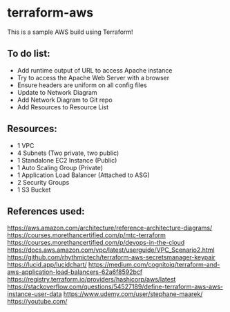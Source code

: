 # terraform-aws
This is a sample AWS build using Terraform!

## To do list:
<!--- Spread ASG instances across multiple availability zones-->
- Add runtime output of URL to access Apache instance
- Try to access the Apache Web Server with a browser
- Ensure headers are uniform on all config files
- Update to Network Diagram
- Add Network Diagram to Git repo
- Add Resources to Resource List

## Resources:
- 1 VPC
- 4 Subnets (Two private, two public)
- 1 Standalone EC2 Instance (Public)
- 1 Auto Scaling Group (Private)
- 1 Application Load Balancer (Attached to ASG)
- 2 Security Groups
- 1 S3 Bucket

## References used:
https://aws.amazon.com/architecture/reference-architecture-diagrams/
https://courses.morethancertified.com/p/mtc-terraform
https://courses.morethancertified.com/p/devops-in-the-cloud
https://docs.aws.amazon.com/vpc/latest/userguide/VPC_Scenario2.html
https://github.com/rhythmictech/terraform-aws-secretsmanager-keypair
https://lucid.app/lucidchart/
https://medium.com/cognitoiq/terraform-and-aws-application-load-balancers-62a6f8592bcf
https://registry.terraform.io/providers/hashicorp/aws/latest
https://stackoverflow.com/questions/54527189/define-terraform-aws-aws-instance-user-data
https://www.udemy.com/user/stephane-maarek/
https://youtube.com/